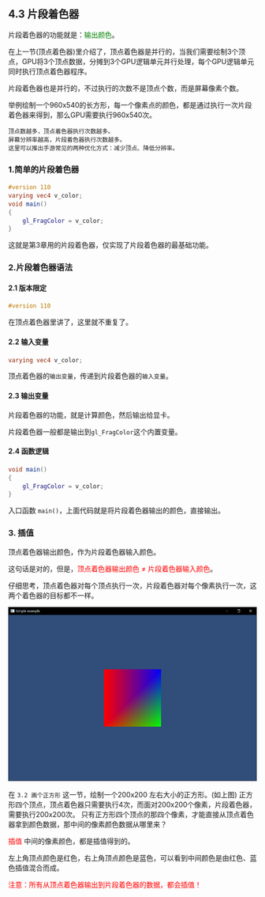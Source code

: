 ﻿## 4.3 片段着色器

片段着色器的功能就是：<font color=green>输出颜色</font>。

在上一节(顶点着色器)里介绍了，顶点着色器是并行的，当我们需要绘制3个顶点，GPU将3个顶点数据，分摊到3个GPU逻辑单元并行处理，每个GPU逻辑单元同时执行顶点着色器程序。

片段着色器也是并行的，不过执行的次数不是顶点个数，而是屏幕像素个数。

举例绘制一个960x540的长方形，每一个像素点的颜色，都是通过执行一次片段着色器来得到，那么GPU需要执行960x540次。

    顶点数越多，顶点着色器执行次数越多。
    屏幕分辨率越高，片段着色器执行次数越多。
    这里可以推出手游常见的两种优化方式：减少顶点、降低分辨率。


### 1.简单的片段着色器

```glsl
#version 110
varying vec4 v_color;
void main()
{
    gl_FragColor = v_color;
}
```

这就是第3章用的片段着色器，仅实现了片段着色器的最基础功能。

### 2.片段着色器语法

#### 2.1 版本限定

```glsl
#version 110
```
在顶点着色器里讲了，这里就不重复了。

#### 2.2 输入变量

```glsl
varying vec4 v_color;
```

顶点着色器的`输出变量`，传递到片段着色器的`输入变量`。

#### 2.3 输出变量


片段着色器的功能，就是计算颜色，然后输出给显卡。

片段着色器一般都是输出到`gl_FragColor`这个内置变量。

#### 2.4 函数逻辑

```glsl
void main()
{
    gl_FragColor = v_color;
}
```

入口函数 `main()`，上面代码就是将片段着色器输出的颜色，直接输出。

### 3. 插值

顶点着色器输出颜色，作为片段着色器输入颜色。

这句话是对的，但是，<font color=red>顶点着色器输出颜色 ≠ 片段着色器输入颜色</font>。

仔细思考，顶点着色器对每个顶点执行一次，片段着色器对每个像素执行一次，这两个着色器的目标都不一样。

![](../../imgs/opengl_draw_polygon/draw_quad/draw_quad_success.png)

在 `3.2 画个正方形` 这一节，绘制一个200x200 左右大小的正方形。(如上图)
正方形四个顶点，顶点着色器只需要执行4次，而面对200x200个像素，片段着色器，需要执行200x200次。
只有正方形四个顶点的那四个像素，才能直接从顶点着色器拿到颜色数据，那中间的像素颜色数据从哪里来？

<font color=red>插值</font>
中间的像素颜色，都是插值得到的。

左上角顶点颜色是红色，右上角顶点颜色是蓝色，可以看到中间颜色是由红色、蓝色插值混合而成。

<font color=red>注意：所有从顶点着色器输出到片段着色器的数据，都会插值！</font>


